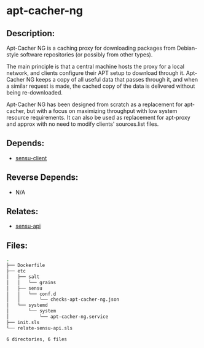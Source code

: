 # apt-cacher-ng

## Description:

Apt-Cacher NG is a caching proxy for downloading packages from Debian-style software repositories (or possibly from other types).

The main principle is that a central machine hosts the proxy for a local network, and clients configure their APT setup to download through it. Apt-Cacher NG keeps a copy of all useful data that passes through it, and when a similar request is made, the cached copy of the data is delivered without being re-downloaded.

Apt-Cacher NG has been designed from scratch as a replacement for apt-cacher, but with a focus on maximizing throughput with low system resource requirements. It can also be used as replacement for apt-proxy and approx with no need to modify clients' sources.list files.

## Depends:

  -  [sensu-client](salt/sensu-client)

## Reverse Depends:

  -  N/A

## Relates:

  -  [sensu-api](salt/sensu-api)

## Files:

```bash
.
├── Dockerfile
├── etc
│   ├── salt
│   │   └── grains
│   ├── sensu
│   │   └── conf.d
│   │       └── checks-apt-cacher-ng.json
│   └── systemd
│       └── system
│           └── apt-cacher-ng.service
├── init.sls
└── relate-sensu-api.sls

6 directories, 6 files
```
